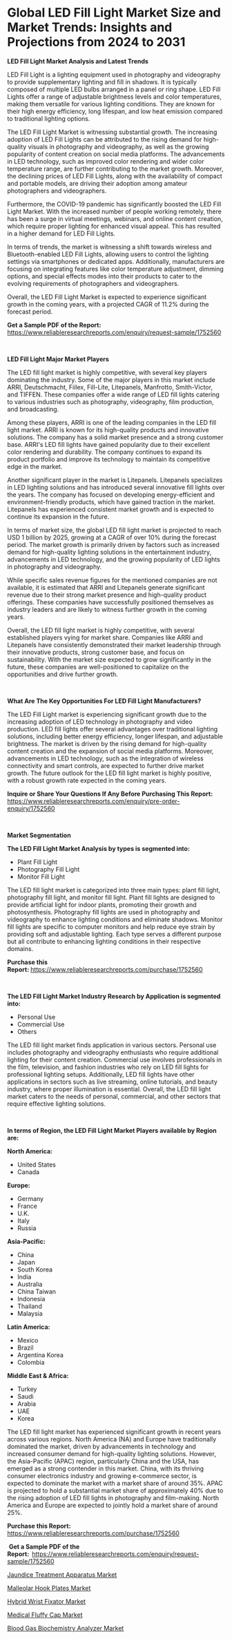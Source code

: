 <p><h1>Global LED Fill Light Market Size and Market Trends: Insights and Projections from 2024 to 2031</h1></p><p><strong>LED Fill Light Market Analysis and Latest Trends</strong></p>
<p><p>LED Fill Light is a lighting equipment used in photography and videography to provide supplementary lighting and fill in shadows. It is typically composed of multiple LED bulbs arranged in a panel or ring shape. LED Fill Lights offer a range of adjustable brightness levels and color temperatures, making them versatile for various lighting conditions. They are known for their high energy efficiency, long lifespan, and low heat emission compared to traditional lighting options.</p><p>The LED Fill Light Market is witnessing substantial growth. The increasing adoption of LED Fill Lights can be attributed to the rising demand for high-quality visuals in photography and videography, as well as the growing popularity of content creation on social media platforms. The advancements in LED technology, such as improved color rendering and wider color temperature range, are further contributing to the market growth. Moreover, the declining prices of LED Fill Lights, along with the availability of compact and portable models, are driving their adoption among amateur photographers and videographers.</p><p>Furthermore, the COVID-19 pandemic has significantly boosted the LED Fill Light Market. With the increased number of people working remotely, there has been a surge in virtual meetings, webinars, and online content creation, which require proper lighting for enhanced visual appeal. This has resulted in a higher demand for LED Fill Lights.</p><p>In terms of trends, the market is witnessing a shift towards wireless and Bluetooth-enabled LED Fill Lights, allowing users to control the lighting settings via smartphones or dedicated apps. Additionally, manufacturers are focusing on integrating features like color temperature adjustment, dimming options, and special effects modes into their products to cater to the evolving requirements of photographers and videographers.</p><p>Overall, the LED Fill Light Market is expected to experience significant growth in the coming years, with a projected CAGR of 11.2% during the forecast period.</p></p>
<p><strong>Get a Sample PDF of the Report:&nbsp;</strong> <a href="https://www.reliableresearchreports.com/enquiry/request-sample/1752560">https://www.reliableresearchreports.com/enquiry/request-sample/1752560</a></p>
<p>&nbsp;</p>
<p><strong>LED Fill Light Major Market Players</strong></p>
<p><p>The LED fill light market is highly competitive, with several key players dominating the industry. Some of the major players in this market include ARRI, Deutschmacht, Fiilex, Fill-Lite, Litepanels, Manfrotto, Smith-Victor, and TIFFEN. These companies offer a wide range of LED fill lights catering to various industries such as photography, videography, film production, and broadcasting.</p><p>Among these players, ARRI is one of the leading companies in the LED fill light market. ARRI is known for its high-quality products and innovative solutions. The company has a solid market presence and a strong customer base. ARRI's LED fill lights have gained popularity due to their excellent color rendering and durability. The company continues to expand its product portfolio and improve its technology to maintain its competitive edge in the market.</p><p>Another significant player in the market is Litepanels. Litepanels specializes in LED lighting solutions and has introduced several innovative fill lights over the years. The company has focused on developing energy-efficient and environment-friendly products, which have gained traction in the market. Litepanels has experienced consistent market growth and is expected to continue its expansion in the future.</p><p>In terms of market size, the global LED fill light market is projected to reach USD 1 billion by 2025, growing at a CAGR of over 10% during the forecast period. The market growth is primarily driven by factors such as increased demand for high-quality lighting solutions in the entertainment industry, advancements in LED technology, and the growing popularity of LED lights in photography and videography.</p><p>While specific sales revenue figures for the mentioned companies are not available, it is estimated that ARRI and Litepanels generate significant revenue due to their strong market presence and high-quality product offerings. These companies have successfully positioned themselves as industry leaders and are likely to witness further growth in the coming years.</p><p>Overall, the LED fill light market is highly competitive, with several established players vying for market share. Companies like ARRI and Litepanels have consistently demonstrated their market leadership through their innovative products, strong customer base, and focus on sustainability. With the market size expected to grow significantly in the future, these companies are well-positioned to capitalize on the opportunities and drive further growth.</p></p>
<p>&nbsp;</p>
<p><strong>What Are The Key Opportunities For LED Fill Light Manufacturers?</strong></p>
<p><p>The LED Fill Light market is experiencing significant growth due to the increasing adoption of LED technology in photography and video production. LED fill lights offer several advantages over traditional lighting solutions, including better energy efficiency, longer lifespan, and adjustable brightness. The market is driven by the rising demand for high-quality content creation and the expansion of social media platforms. Moreover, advancements in LED technology, such as the integration of wireless connectivity and smart controls, are expected to further drive market growth. The future outlook for the LED fill light market is highly positive, with a robust growth rate expected in the coming years.</p></p>
<p><strong>Inquire or Share Your Questions If Any Before Purchasing This Report:</strong> <a href="https://www.reliableresearchreports.com/enquiry/pre-order-enquiry/1752560">https://www.reliableresearchreports.com/enquiry/pre-order-enquiry/1752560</a></p>
<p>&nbsp;</p>
<p><strong>Market Segmentation</strong></p>
<p><strong>The LED Fill Light Market Analysis by types is segmented into:</strong></p>
<p><ul><li>Plant Fill Light</li><li>Photography Fill Light</li><li>Monitor Fill Light</li></ul></p>
<p><p>The LED fill light market is categorized into three main types: plant fill light, photography fill light, and monitor fill light. Plant fill lights are designed to provide artificial light for indoor plants, promoting their growth and photosynthesis. Photography fill lights are used in photography and videography to enhance lighting conditions and eliminate shadows. Monitor fill lights are specific to computer monitors and help reduce eye strain by providing soft and adjustable lighting. Each type serves a different purpose but all contribute to enhancing lighting conditions in their respective domains.</p></p>
<p><strong>Purchase this Report:&nbsp;</strong><a href="https://www.reliableresearchreports.com/purchase/1752560">https://www.reliableresearchreports.com/purchase/1752560</a></p>
<p>&nbsp;</p>
<p><strong>The LED Fill Light Market Industry Research by Application is segmented into:</strong></p>
<p><ul><li>Personal Use</li><li>Commercial Use</li><li>Others</li></ul></p>
<p><p>The LED fill light market finds application in various sectors. Personal use includes photography and videography enthusiasts who require additional lighting for their content creation. Commercial use involves professionals in the film, television, and fashion industries who rely on LED fill lights for professional lighting setups. Additionally, LED fill lights have other applications in sectors such as live streaming, online tutorials, and beauty industry, where proper illumination is essential. Overall, the LED fill light market caters to the needs of personal, commercial, and other sectors that require effective lighting solutions.</p></p>
<p>&nbsp;</p>
<p><strong>In terms of Region, the LED Fill Light Market Players available by Region are:</strong></p>
<p>
    <p> <strong> North America: </strong>
        <ul>
            <li>United States</li>
            <li>Canada</li>
        </ul>
        </p> 
    <p> <strong> Europe: </strong>
        <ul>
            <li>Germany</li>
            <li>France</li>
            <li>U.K.</li>
            <li>Italy</li>
            <li>Russia</li>
        </ul>
        </p> 
    <p> <strong> Asia-Pacific: </strong>
        <ul>
            <li>China</li>
            <li>Japan</li>
            <li>South Korea</li>
            <li>India</li>
            <li>Australia</li>
            <li>China Taiwan</li>
            <li>Indonesia</li>
            <li>Thailand</li>
            <li>Malaysia</li>
        </ul>
        </p> 
    <p> <strong> Latin America: </strong>
        <ul>
            <li>Mexico</li>
            <li>Brazil</li>
            <li>Argentina Korea</li>
            <li>Colombia</li>
        </ul>
        </p> 
    <p> <strong> Middle East & Africa: </strong>
        <ul>
            <li>Turkey</li>
            <li>Saudi</li>
            <li>Arabia</li>
            <li>UAE</li>
            <li>Korea</li>
        </ul>
    </p>
    </p>
<p><p>The LED fill light market has experienced significant growth in recent years across various regions. North America (NA) and Europe have traditionally dominated the market, driven by advancements in technology and increased consumer demand for high-quality lighting solutions. However, the Asia-Pacific (APAC) region, particularly China and the USA, has emerged as a strong contender in this market. China, with its thriving consumer electronics industry and growing e-commerce sector, is expected to dominate the market with a market share of around 35%. APAC is projected to hold a substantial market share of approximately 40% due to the rising adoption of LED fill lights in photography and film-making. North America and Europe are expected to jointly hold a market share of around 25%.</p></p>
<p><strong>Purchase this Report: </strong><a href="https://www.reliableresearchreports.com/purchase/1752560">https://www.reliableresearchreports.com/purchase/1752560</a></p>
<p>&nbsp;<strong>Get a Sample PDF of the Report:&nbsp;&nbsp;</strong><a href="https://www.reliableresearchreports.com/enquiry/request-sample/1752560">https://www.reliableresearchreports.com/enquiry/request-sample/1752560</a></p>
<p><strong></strong></p>
<p><p><a href="https://github.com/lylyparadise/Market-Research-Report-List-1/blob/main/jaundice-treatment-apparatus-market.md">Jaundice Treatment Apparatus Market</a></p><p><a href="https://github.com/mauripalmi/Market-Research-Report-List-1/blob/main/malleolar-hook-plates-market.md">Malleolar Hook Plates Market</a></p><p><a href="https://github.com/nathandecarvalho/Market-Research-Report-List-1/blob/main/hybrid-wrist-fixator-market.md">Hybrid Wrist Fixator Market</a></p><p><a href="https://github.com/globismark/Market-Research-Report-List-1/blob/main/medical-fluffy-cap-market.md">Medical Fluffy Cap Market</a></p><p><a href="https://github.com/markusgodoy/Market-Research-Report-List-1/blob/main/blood-gas-biochemistry-analyzer-market.md">Blood Gas Biochemistry Analyzer Market</a></p></p>